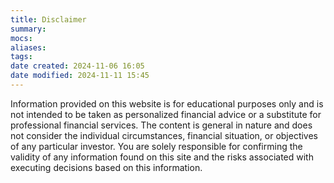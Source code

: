 ```yaml
---
title: Disclaimer
summary: 
mocs: 
aliases: 
tags: 
date created: 2024-11-06 16:05
date modified: 2024-11-11 15:45
---
```

Information provided on this website is for educational purposes only and is not intended to be taken as personalized financial advice or a substitute for professional financial services. The content is general in nature and does not consider the individual circumstances, financial situation, or objectives of any particular investor. You are solely responsible for confirming the validity of any information found on this site and the risks associated with executing decisions based on this information.